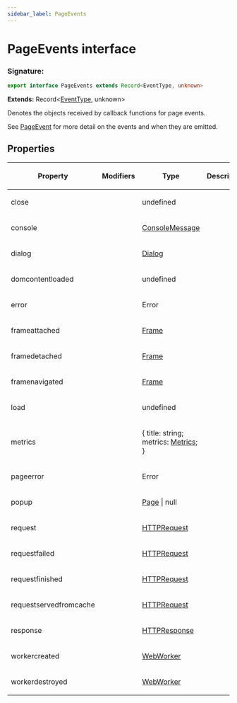 ```yaml
---
sidebar_label: PageEvents
---
```


# PageEvents interface

### Signature:

```typescript
export interface PageEvents extends Record<EventType, unknown>
```

**Extends:** Record&lt;[EventType](./puppeteer.eventtype.md), unknown&gt;

Denotes the objects received by callback functions for page events.

See [PageEvent](./puppeteer.pageevent.md) for more detail on the events and when they are emitted.

## Properties

<table><thead><tr><th>

Property

</th><th>

Modifiers

</th><th>

Type

</th><th>

Description

</th><th>

Default

</th></tr></thead>
<tbody><tr><td>

<span id="close">close</span>

</td><td>

</td><td>

undefined

</td><td>

</td><td>

</td></tr>
<tr><td>

<span id="console">console</span>

</td><td>

</td><td>

[ConsoleMessage](./puppeteer.consolemessage.md)

</td><td>

</td><td>

</td></tr>
<tr><td>

<span id="dialog">dialog</span>

</td><td>

</td><td>

[Dialog](./puppeteer.dialog.md)

</td><td>

</td><td>

</td></tr>
<tr><td>

<span id="domcontentloaded">domcontentloaded</span>

</td><td>

</td><td>

undefined

</td><td>

</td><td>

</td></tr>
<tr><td>

<span id="error">error</span>

</td><td>

</td><td>

Error

</td><td>

</td><td>

</td></tr>
<tr><td>

<span id="frameattached">frameattached</span>

</td><td>

</td><td>

[Frame](./puppeteer.frame.md)

</td><td>

</td><td>

</td></tr>
<tr><td>

<span id="framedetached">framedetached</span>

</td><td>

</td><td>

[Frame](./puppeteer.frame.md)

</td><td>

</td><td>

</td></tr>
<tr><td>

<span id="framenavigated">framenavigated</span>

</td><td>

</td><td>

[Frame](./puppeteer.frame.md)

</td><td>

</td><td>

</td></tr>
<tr><td>

<span id="load">load</span>

</td><td>

</td><td>

undefined

</td><td>

</td><td>

</td></tr>
<tr><td>

<span id="metrics">metrics</span>

</td><td>

</td><td>

&#123; title: string; metrics: [Metrics](./puppeteer.metrics.md); &#125;

</td><td>

</td><td>

</td></tr>
<tr><td>

<span id="pageerror">pageerror</span>

</td><td>

</td><td>

Error

</td><td>

</td><td>

</td></tr>
<tr><td>

<span id="popup">popup</span>

</td><td>

</td><td>

[Page](./puppeteer.page.md) \| null

</td><td>

</td><td>

</td></tr>
<tr><td>

<span id="request">request</span>

</td><td>

</td><td>

[HTTPRequest](./puppeteer.httprequest.md)

</td><td>

</td><td>

</td></tr>
<tr><td>

<span id="requestfailed">requestfailed</span>

</td><td>

</td><td>

[HTTPRequest](./puppeteer.httprequest.md)

</td><td>

</td><td>

</td></tr>
<tr><td>

<span id="requestfinished">requestfinished</span>

</td><td>

</td><td>

[HTTPRequest](./puppeteer.httprequest.md)

</td><td>

</td><td>

</td></tr>
<tr><td>

<span id="requestservedfromcache">requestservedfromcache</span>

</td><td>

</td><td>

[HTTPRequest](./puppeteer.httprequest.md)

</td><td>

</td><td>

</td></tr>
<tr><td>

<span id="response">response</span>

</td><td>

</td><td>

[HTTPResponse](./puppeteer.httpresponse.md)

</td><td>

</td><td>

</td></tr>
<tr><td>

<span id="workercreated">workercreated</span>

</td><td>

</td><td>

[WebWorker](./puppeteer.webworker.md)

</td><td>

</td><td>

</td></tr>
<tr><td>

<span id="workerdestroyed">workerdestroyed</span>

</td><td>

</td><td>

[WebWorker](./puppeteer.webworker.md)

</td><td>

</td><td>

</td></tr>
</tbody></table>
